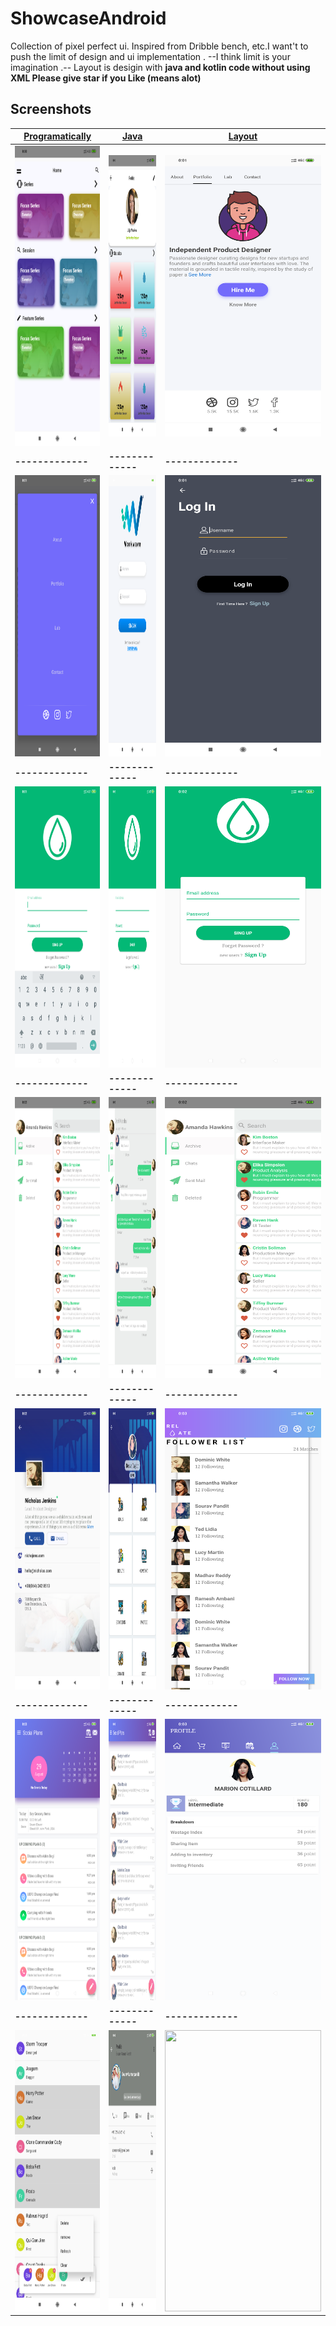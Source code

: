 # ShowcaseAndroid

Collection of pixel perfect ui. Inspired from Dribble bench, etc.I want't to push the limit of design and ui implementation .
--I think limit is your imagination .-- 
Layout is desigin with <strong>java and kotlin code without using XML<strong>
Please give star if you Like (means alot)
## Screenshots

| [Programatically](https://github.com/pedromassango/my_flutter_challenges/blob/master/lib/sliding_login.dart) | [Java](https://github.com/pedromassango/bottom_navy_bar) | [Layout](https://github.com/pedromassango/flutter_delivery) |
| ------------- | ------------- | ------------- |
| <img src="https://github.com/SouravKumarPandit/ShowcaseAndroid/blob/master/screen/img%20(1).png" width="250" height="480"> |<img src="https://github.com/SouravKumarPandit/ShowcaseAndroid/blob/master/screen/img%20(2).png" width="250" height="450"> |<img src="https://github.com/SouravKumarPandit/ShowcaseAndroid/blob/master/screen/img%20(3).png" width="250" height="450"> |
| ------------- | ------------- | ------------- |
| <img src="https://github.com/SouravKumarPandit/ShowcaseAndroid/blob/master/screen/img%20(4).png" width="250" height="450"> |<img src="https://github.com/SouravKumarPandit/ShowcaseAndroid/blob/master/screen/img%20(5).png" width="250" height="450"> |<img src="https://github.com/SouravKumarPandit/ShowcaseAndroid/blob/master/screen/img%20(6).png" width="250" height="450"> |
| ------------- | ------------- | ------------- |
| <img src="https://github.com/SouravKumarPandit/ShowcaseAndroid/blob/master/screen/img%20(7).png" width="250" height="450"> |<img src="https://github.com/SouravKumarPandit/ShowcaseAndroid/blob/master/screen/img%20(8).png" width="250" height="450"> |<img src="https://github.com/SouravKumarPandit/ShowcaseAndroid/blob/master/screen/img%20(9).png" width="250" height="450"> |
| ------------- | ------------- | ------------- |
| <img src="https://github.com/SouravKumarPandit/ShowcaseAndroid/blob/master/screen/img%20(10).png" width="250" height="450"> |<img src="https://github.com/SouravKumarPandit/ShowcaseAndroid/blob/master/screen/img%20(11).png" width="250" height="450"> |<img src="https://github.com/SouravKumarPandit/ShowcaseAndroid/blob/master/screen/img%20(12).png" width="250" height="450"> |
| ------------- | ------------- | ------------- |
| <img src="https://github.com/SouravKumarPandit/ShowcaseAndroid/blob/master/screen/img%20(13).png" width="250" height="450"> |<img src="https://github.com/SouravKumarPandit/ShowcaseAndroid/blob/master/screen/img%20(14).png" width="250" height="450"> |<img src="https://github.com/SouravKumarPandit/ShowcaseAndroid/blob/master/screen/img%20(15).png" width="250" height="450"> |
| ------------- | ------------- | ------------- |
| <img src="https://github.com/SouravKumarPandit/ShowcaseAndroid/blob/master/screen/img%20(16).png" width="250" height="450"> |<img src="https://github.com/SouravKumarPandit/ShowcaseAndroid/blob/master/screen/img%20(17).png" width="250" height="450"> |<img src="https://github.com/SouravKumarPandit/ShowcaseAndroid/blob/master/screen/img%20(18).png" width="250" height="450"> |
| ------------- | ------------- | ------------- |
| <img src="https://github.com/SouravKumarPandit/ShowcaseAndroid/blob/master/screen/img%20(19).png" width="250" height="450"> |<img src="https://github.com/SouravKumarPandit/ShowcaseAndroid/blob/master/screen/img%20(20).png" width="250" height="450"> |<img src="https://github.com/SouravKumarPandit/ShowcaseAndroid/blob/master/screen/img%20(21).png" width="250" height="450"> |

